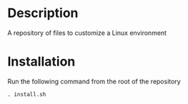 # Description
A repository of files to customize a Linux environment

# Installation
Run the following command from the root of the repository
```
. install.sh
```
